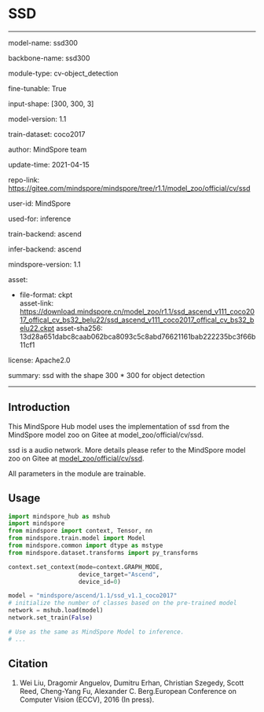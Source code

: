 # SSD

---

model-name: ssd300

backbone-name: ssd300

module-type: cv-object_detection

fine-tunable: True

input-shape: [300, 300, 3]

model-version: 1.1

train-dataset: coco2017

author: MindSpore team

update-time: 2021-04-15

repo-link: <https://gitee.com/mindspore/mindspore/tree/r1.1/model_zoo/official/cv/ssd>

user-id: MindSpore

used-for: inference

train-backend: ascend

infer-backend: ascend

mindspore-version: 1.1

asset:

  -
    file-format: ckpt  
    asset-link: <https://download.mindspore.cn/model_zoo/r1.1/ssd_ascend_v111_coco2017_offical_cv_bs32_belu22/ssd_ascend_v111_coco2017_offical_cv_bs32_belu22.ckpt>
    asset-sha256: 13d28a651dabc8caab062bca8093c5c8abd76621161bab222235bc3f66b11cf1

license: Apache2.0

summary: ssd with the shape 300 * 300 for object detection

---

## Introduction

This MindSpore Hub model uses the implementation of ssd from the MindSpore model zoo on Gitee at model_zoo/official/cv/ssd.

ssd is a audio network. More details please refer to the MindSpore model zoo on Gitee at [model_zoo/official/cv/ssd](https://gitee.com/mindspore/mindspore/blob/r1.1/model_zoo/official/cv/ssd/README.md).

All parameters in the module are trainable.

## Usage

```python
import mindspore_hub as mshub
import mindspore
from mindspore import context, Tensor, nn
from mindspore.train.model import Model
from mindspore.common import dtype as mstype
from mindspore.dataset.transforms import py_transforms

context.set_context(mode=context.GRAPH_MODE,
                    device_target="Ascend",
                    device_id=0)

model = "mindspore/ascend/1.1/ssd_v1.1_coco2017"
# initialize the number of classes based on the pre-trained model
network = mshub.load(model)
network.set_train(False)

# Use as the same as MindSpore Model to inference.
# ...
```

## Citation

1. Wei Liu, Dragomir Anguelov, Dumitru Erhan, Christian Szegedy, Scott Reed, Cheng-Yang Fu, Alexander C.
   Berg.European Conference on Computer Vision (ECCV), 2016 (In press).
